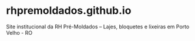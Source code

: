 # rhpremoldados.github.io
Site institucional da RH Pré-Moldados – Lajes, bloquetes e lixeiras em Porto Velho - RO
